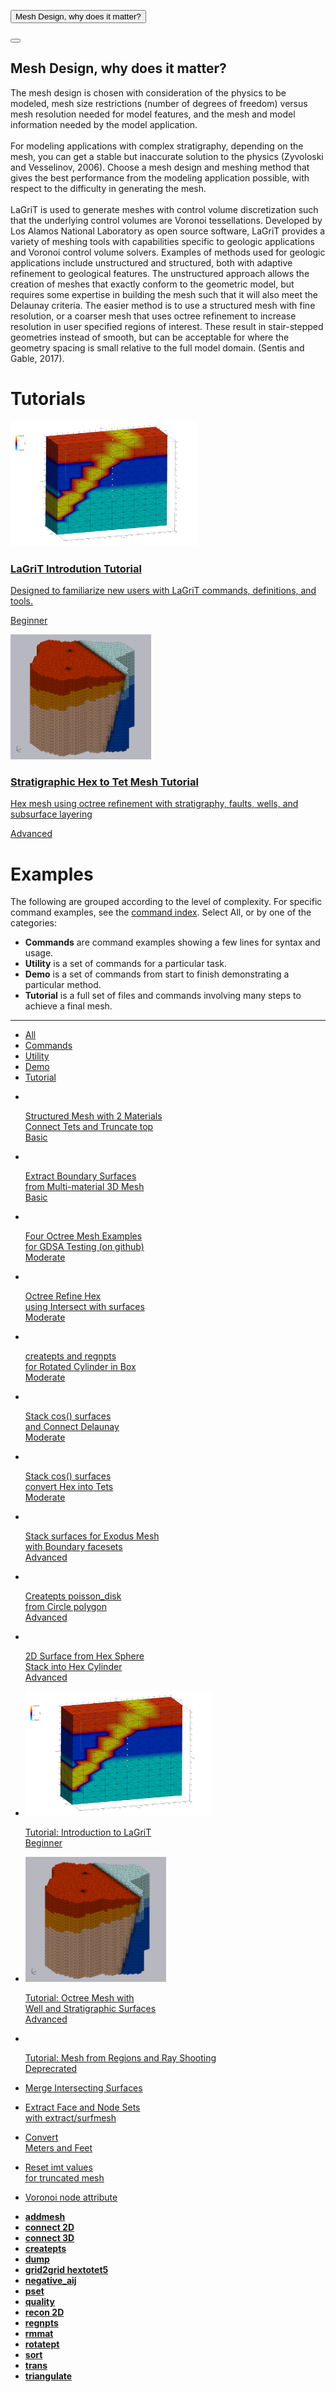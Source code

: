<!-- This is a button toggling the modal with the default close button -->
<button class="uk-button uk-button-default uk-margin-small-right" type="button" uk-toggle="target: #modal-close-default">Mesh Design, why does it matter?</button>

<!-- This is the modal with the default close button -->
<div id="modal-close-default" uk-modal>
    <div class="uk-modal-dialog uk-modal-body">
        <button class="uk-modal-close-default" type="button" uk-close></button>
        <h2 class="uk-modal-title">Mesh Design, why does it matter?</h2>
        <p>
            The mesh design is chosen with consideration of the physics to be modeled, mesh size restrictions (number of degrees of freedom)
            versus mesh resolution needed for model features, and the mesh and model information needed by the model application.
            <br/><br/>
            For modeling applications with complex stratigraphy, depending on the mesh, you can get a stable but inaccurate solution
            to the physics (Zyvoloski and Vesselinov, 2006). Choose a mesh design and meshing method that gives the best performance from
            the modeling application possible, with respect to the difficulty in generating the mesh.
            <br/><br/>
            LaGriT is used to generate meshes with control volume discretization such that the underlying control volumes are Voronoi
            tessellations. Developed by Los Alamos National Laboratory as open source software, LaGriT provides a variety of meshing
            tools with capabilities specific to geologic applications and Voronoi control volume solvers. Examples of methods used
            for geologic applications include unstructured and structured, both with adaptive refinement to geological features.
            The unstructured approach allows the creation of meshes that exactly conform to the geometric model, but
            requires some expertise in building the mesh such that it will also meet the Delaunay criteria. The easier
            method is to use a structured mesh with fine resolution, or a coarser mesh that uses octree refinement to increase
            resolution in user specified regions of interest. These result in stair-stepped  geometries instead of smooth, but can
            be acceptable for where the geometry spacing is small relative to the full model domain. (Sentis and Gable, 2017).
        </p>
    </div>
</div>

<h1 class="uk-heading-line"><span>Tutorials</span></h1>

<!-- Tutorial card -->
<div uk-filter="target: .js-filter">
    <div class="js-filter uk-child-width-1-2 uk-child-width-1-2@m uk-text-center" uk-grid="masonry: true">
            <a href="{{ "/pages/tutorial/lagrit_introduction/index.html" | relative_url }}">
                <div class="uk-card uk-card-default uk-card-body uk-card-hover">
                    <div class="uk-card-media-top">
                        <img style="max-height:200px;" src="lagrit_introduction/step_04/04_tet_nodes_imt_well_pts.png" alt="">
                    </div>
                    <p> 
                        <h3 class="uk-card-title">LaGriT Introdution Tutorial</h3>
                        <p>Designed to familiarize new users with LaGriT commands, definitions, and tools.</p>
                        <span class="uk-badge">Beginner</span>
                    </p>
                </div>
            </a>
            <a href="{{ "/pages/tutorial/stratigraphy/index.html" | relative_url }}">
                <div class="uk-card uk-card-default uk-card-body uk-card-hover">
                    <div class="uk-card-media-top">
                        <img style="max-height:200px;" src="stratigraphy/images/21_tet_01_exo_blocks.png" alt="">
                    </div>
                    <p> 
                        <h3 class="uk-card-title">Stratigraphic Hex to Tet Mesh Tutorial</h3>
                        <p>Hex mesh using octree refinement with stratigraphy, faults, wells, and subsurface layering</p>
                        <span class="uk-badge">Advanced</span>
                    </p>
                </div>
            </a>
    </div>
</div>
<!-- End tutorial card -->

<!-- Begin Example cards - Order is controlled by height of the images and words. Default .uk-card-default card height is set at min-height of 350px -->
<!-- .uk-card-command card height is set at max-height of 200px and in assets/uikit_theme.css -->
<h1 class="uk-heading-line"><span>Examples</span></h1>
<!-- Types are tutorial, demo, utility, commands in order from most complex to simple -->

The following are grouped according to the level of complexity. For specific command examples, see the [command index](/pages/commands.md).
Select All, or by one of the categories:

- <b>Commands</b> are command examples showing a few lines for syntax and usage. 
- <b>Utility</b>  is  a set of commands for a particular task. 
- <b>Demo</b> is a set of commands from start to finish demonstrating a particular method.
- <b>Tutorial</b> is a full set of files and commands involving many steps to achieve a final mesh. 

<hr>


<!-- Cards for Example commands, utility, and demo, tutorial  -->
<div uk-filter="target: .js-filter">
    <ul class="uk-subnav uk-subnav-pill">
        <li class="uk-active" uk-filter-control><a href="#">All</a></li>
        <li uk-filter-control="[data-color='command']"><a href="#">Commands</a></li>
        <li uk-filter-control="[data-color='utility']"><a href="#">Utility</a></li>
        <li uk-filter-control="[data-color='demo']"><a href="#">Demo</a></li>
        <li uk-filter-control="[data-color='tutorial']"><a href="#">Tutorial</a></li>
    </ul>
    <ul class="js-filter uk-child-width-1-2 uk-child-width-1-3@m uk-text-center" uk-grid="masonry: true">
<!-- demo cards -->      	
<!-- Basic -->
	<li data-color="demo">
            <div>
                <a href="{{ "/pages/docs/demos/description_brick_trunc.html" | relative_url }}">
                    <div class="uk-card uk-card-default uk-card-body uk-card-hover">
                        <div class="uk-card-media-top">
                            <img style="max-height:200px;" src="/LaGriT/pages/docs/demos/output/brick_tet_truncated.png" alt="">
                        </div>
                        <p> Structured Mesh with 2 Materials <br> Connect Tets and Truncate top <br>Basic</p>
                    </div>
                </a>
            </div>
        </li>
       <li data-color="demo">
            <div>
                <a href="{{ "/pages/docs/demos/main_extract_surfmesh.html" | relative_url }}">
                    <div class="uk-card uk-card-default uk-card-body uk-card-hover">
                        <div class="uk-card-media-top">
                            <img style="max-height:200px;" src="/LaGriT/pages/docs/demos/output/box_surf_all.png" alt="">
                        </div>
                        <p>Extract Boundary Surfaces <br> from Multi-material 3D Mesh <br> Basic</p>
                    </div>
                </a>
            </div>
        </li>
<!-- Moderate -->
        <li data-color="demo">
            <div>
                <a href="https://github.com/lanl/GeologicMeshing/tree/master/GDSA/">
                    <div class="uk-card uk-card-default uk-card-body uk-card-hover">
                        <div class="uk-card-media-top">
                            <img style="max-height:200px;" src="/LaGriT/pages/docs/demos/GDSA_4Tests_images.png" alt="">
                        </div>
                        <p> Four Octree Mesh Examples <br> for GDSA Testing (on github) <br> Moderate</p> 
                    </div>
                </a>
            </div>
        </li>	    
	    <li data-color="demo">
            <div>
                <a href="https://meshing.lanl.gov/proj/examples/ex_octree_refine_intersect_object/index.html">
                    <div class="uk-card uk-card-default uk-card-body uk-card-hover">
                        <div class="uk-card-media-top">
                            <img style="max-height:200px;" src="https://meshing.lanl.gov/proj/examples/ex_octree_refine_intersect_object/tets_add_02_TN.PNG" alt="">
                        </div>
                        <p>Octree Refine Hex <br> using Intersect with surfaces <br> Moderate</p>
                    </div>
                </a>
            </div>
        </li>
        <li data-color="demo">
            <div>
                <a href="{{ "/pages/docs/demos/main_rotateln.html" | relative_url }}">
                    <div class="uk-card uk-card-default uk-card-body uk-card-hover">
                        <div class="uk-card-media-top">
                            <img style="max-height:200px;" src="/LaGriT/pages/docs/demos/output/mesh_rot_tet.png" alt="">
                        </div>
                        <p>createpts and regnpts <br> for Rotated Cylinder in Box <br>Moderate</p> 
                    </div>
                </a>
            </div>
        </li>
        <li data-color="demo">
            <div>
                <a href="{{ "/pages/docs/demos/main_connect.html" | relative_url }}">
                    <div class="uk-card uk-card-default uk-card-body uk-card-hover">
                        <div class="uk-card-media-top">
                            <img style="max-height:200px;" src="/LaGriT/pages/docs/demos/output/wave_tet_highres.png" alt="">
                        </div>
                        <p>Stack cos() surfaces <br> and Connect Delaunay<br>Moderate  </p>
                    </div>
                </a>
            </div>
        </li>	    
	    <li data-color="demo">
            <div>
                <a href="{{ "/pages/docs/demos/description_hextet.html" | relative_url }}">
                    <div class="uk-card uk-card-default uk-card-body uk-card-hover">
                        <div class="uk-card-media-top">
                            <img style="max-height:200px;" src="/LaGriT/pages/docs/demos/output/wave_hextotet5_tet_edges.png" alt="">
                        </div>
                        <p>Stack cos() surfaces <br> convert Hex into Tets <br>Moderate</p>
                    </div>
                </a>
            </div>
        </li>
<!-- Advanced -->
         <li data-color="demo">
            <div>
                <a href="https://meshing.lanl.gov/proj/examples/stack_fs_from_bndry/method.html">
                    <div class="uk-card uk-card-default uk-card-body uk-card-hover">
                        <div class="uk-card-media-top">
                            <img style="max-height:200px;" src="https://meshing.lanl.gov/proj/examples/stack_fs_from_bndry/mesh_mat_fs5_and_fs8.png" alt="">
                        </div>
                        <p>Stack surfaces for Exodus Mesh<br> with Boundary facesets <br>Advanced</p>
                    </div>
                </a>
            </div>
        </li>
	<li data-color="demo">
            <div>
                <a href="{{ "/pages/docs/demos/description_poi_circle.html" | relative_url }}">
                    <div class="uk-card uk-card-default uk-card-body uk-card-hover">
                        <div class="uk-card-media-top">
                            <img style="max-height:200px;" src="/LaGriT/pages/docs/demos/output/poi_output04_tri_var1_lines.png" alt="">
                        </div>
                        <p>Createpts poisson_disk <br> from Circle polygon <br>Advanced</p>
                    </div>
                </a>
            </div>
        </li>
	<li data-color="demo">
            <div>
                <a href="{{ "/pages/docs/demos/demo_creatept_interp.html" | relative_url }}">
                    <div class="uk-card uk-card-default uk-card-body uk-card-hover">
                        <div class="uk-card-media-top">
                            <img style="max-height:200px;" src="/LaGriT/pages/docs/demos/output/cyl_stack_hex.png" alt="">
                        </div>
                        <p>2D Surface from Hex Sphere <br> Stack into Hex Cylinder <br>Advanced</p>
                    </div>
                </a>
            </div>
        </li>
<!-- tutorial cards -->
        <li data-color="tutorial">
            <div>
                <a href="{{ "/pages/tutorial/lagrit_introduction/index.html" | relative_url }}">
                    <div class="uk-card uk-card-default uk-card-body uk-card-hover">
                        <div class="uk-card-media-top">
                            <img style="max-height:200px;" src="lagrit_introduction/step_04/04_tet_nodes_imt_well_pts.png" alt="">
                        </div>
                        <p>Tutorial: Introduction to LaGriT<br>Beginner</p>
                    </div>
                </a>
            </div>
        </li>
      <li data-color="tutorial">
            <div>
                <a href="{{ "/pages/tutorial/stratigraphy/index.html" | relative_url }}">
                    <div class="uk-card uk-card-default uk-card-body uk-card-hover">
                        <div class="uk-card-media-top">
                            <img style="max-height:200px;" src="stratigraphy/images/21_tet_01_exo_blocks.png" alt="">
                        </div>
                        <p>Tutorial: Octree Mesh with <br>  Well and Stratigraphic Surfaces <br>Advanced</p>
                    </div>
                </a>
            </div>
        </li>
	<li data-color="tutorial">
            <div>
                <a href="{{ "/pages/tutorial/tutorials/regions_points_to_tet.html" | relative_url }}">
                    <div class="uk-card uk-card-default uk-card-body uk-card-hover">
                        <div class="uk-card-media-top">
                            <img style="max-height:200px;" src="https://lanl.github.io/LaGriT/assets/images/Image229.gif" alt="">
                        </div>
                        <p>Tutorial: Mesh from Regions and Ray Shooting<br>Deprecrated</p>
                    </div>
                </a>
            </div>
        </li>
<!-- utility cards -->
        <li data-color="utility">
            <div>
                <a href="https://meshing.lanl.gov/proj/examples/ex_quad_surface_prevent_crossing/index.html">
                    <div class="uk-card uk-card-command uk-card-body uk-card-hover">
                        <p>Merge Intersecting Surfaces</p>
                    </div>
                </a>
            </div>
        </li>
        <li data-color="utility">
            <div>
                <a href="{{ "/pages/docs/demos/extract_facesets.html" | relative_url }}">
                    <div class="uk-card uk-card-command uk-card-body uk-card-hover">
                        <p> Extract Face and Node Sets <br> with extract/surfmesh</p>
                    </div>
                </a>
            </div>
        </li>
	    <li data-color="utility">
            <div>
                <a href="{{ "/pages/tutorial/utility/convert_feet_to_meters.html" | relative_url }}">
                    <div class="uk-card uk-card-command uk-card-body uk-card-hover">
                        <p>Convert <br> Meters and Feet</p>
                    </div>
                </a>
            </div>
        </li>
        <li data-color="utility">
            <div>
                <a href="{{ "/pages/tutorial/utility/reset_truncated_nodes_imt.html" | relative_url }}">
                    <div class="uk-card uk-card-command uk-card-body uk-card-hover">
                        <p>Reset imt values <br> for truncated mesh</p>
                    </div>
                </a>
            </div>
        </li>
        <li data-color="utility">
            <div>
                <a href="{{ "/pages/tutorial/utility/cmo_addatt_vorvol.html" | relative_url }}">
                    <div class="uk-card uk-card-command uk-card-body uk-card-hover">
                        <p>Voronoi node attribute </p>
                    </div>
                </a>
            </div>
        </li>
<!-- command cards alphabetical -->
        <li data-color="command">
            <a href="{{ "/pages/docs/demos/main_addmesh.html" | relative_url }}" style="font-weight: bold;">
                <div class="uk-card uk-card-command uk-card-body">addmesh</div>
            </a>
        </li>
        <li data-color="command">
            <a href="{{ "/pages/docs/demos/main_2d_connect.html" | relative_url }}" style="font-weight: bold;">
                <div class="uk-card uk-card-command uk-card-body">connect 2D</div>
            </a>
        </li>
       <li data-color="command">
            <a href="{{ "/pages/docs/demos/description_connect.html" | relative_url }}" style="font-weight: bold;">
                <div class="uk-card uk-card-command uk-card-body">connect 3D</div>
            </a>
        </li>
	 <li data-color="command">
            <a href="{{ "/pages/docs/demos/main_createpts.html" | relative_url }}" style="font-weight: bold;">
                <div class="uk-card uk-card-command uk-card-body">createpts</div>
            </a>
        </li>
        <li data-color="command">
            <a href="{{ "/pages/docs/demos/main_dump.html" | relative_url }}" style="font-weight: bold;">
                <div class="uk-card uk-card-command uk-card-body">dump</div>
            </a>
        </li>
        <li data-color="command">
            <a href="{{ "/pages/docs/demos/description_hextet.html" | relative_url }}" style="font-weight: bold;">
                <div class="uk-card uk-card-command uk-card-body">grid2grid hextotet5</div>
            </a>
        </li>
        <li data-color="command">
            <a href="{{ "/pages/docs/demos/main_rivara.html" | relative_url }}" style="font-weight: bold;">
                <div class="uk-card uk-card-command uk-card-body">negative_aij</div>
            </a>
        </li>
        <li data-color="command">
            <a href="{{ "/pages/docs/demos/main_pset.html" | relative_url }}" style="font-weight: bold;">
                <div class="uk-card uk-card-command uk-card-body">pset</div>
            </a>
        </li>
        <li data-color="command">
            <a href="{{ "/pages/docs/demos/main_qual.html" | relative_url }}" style="font-weight: bold;">
                <div class="uk-card uk-card-command uk-card-body">quality</div>
            </a>
        </li>
        <li data-color="command">
            <a href="{{ "/pages/docs/demos/main_2d_recon.html" | relative_url }}" style="font-weight: bold;">
                <div class="uk-card uk-card-command uk-card-body">recon 2D</div>
            </a>
        </li>
        <li data-color="command">
            <a href="{{ "/pages/docs/demos/main_regnpts.html" | relative_url }}" style="font-weight: bold;">
                <div class="uk-card uk-card-command uk-card-body">regnpts</div>
            </a>
        </li>
        <li data-color="command">
            <a href="{{ "/pages/docs/demos/main_rmmat.html" | relative_url }}" style="font-weight: bold;">
                <div class="uk-card uk-card-command uk-card-body">rmmat</div>
            </a>
        </li>
        <li data-color="command">
            <a href="{{ "/pages/docs/demos/description_rotatept.html" | relative_url }}" style="font-weight: bold;">
                <div class="uk-card uk-card-command uk-card-body">rotatept</div>
            </a>
        </li>
        <li data-color="command">
            <a href="{{ "/pages/docs/demos/main_sort.html" | relative_url }}" style="font-weight: bold;">
                <div class="uk-card uk-card-command uk-card-body">sort</div>
            </a>
        </li>
        <li data-color="command">
            <a href="{{ "/pages/docs/demos/main_trans.html" | relative_url }}" style="font-weight: bold;">
                <div class="uk-card uk-card-command uk-card-body">trans</div>
            </a>
        </li>
        <li data-color="command">
            <a href="{{ "/pages/docs/demos/main_tri.html" | relative_url }}" style="font-weight: bold;">
                <div class="uk-card uk-card-command uk-card-body">triangulate</div>
            </a>
        </li>
    </ul>
</div>
<!-- Examples demos grid -->
